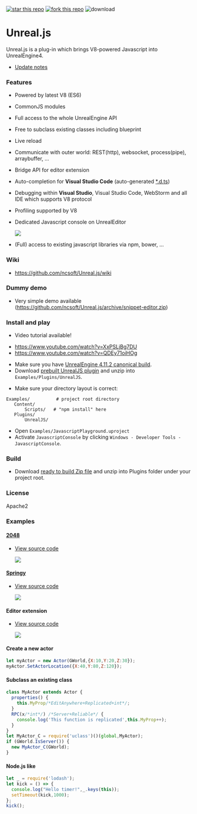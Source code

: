 [![star this repo](http://githubbadges.com/star.svg?user=ncsoft&repo=Unreal.js&style=default)](https://github.com/ncsoft/Unreal.js)
[![fork this repo](http://githubbadges.com/fork.svg?user=ncsoft&repo=Unreal.js&style=default)](https://github.com/ncsoft/Unreal.js/fork) ![download](https://img.shields.io/github/downloads/ncsoft/Unreal.js/total.svg)
# Unreal.js

Unreal.js is a plug-in which brings V8-powered Javascript into UnrealEngine4. 

- [Update notes](https://github.com/ncsoft/Unreal.js/wiki/Update-notes)

### Features
- Powered by latest V8 (ES6)
- CommonJS modules
- Full access to the whole UnrealEngine API
- Free to subclass existing classes including blueprint
- Live reload
- Communicate with outer world: REST(http), websocket, process(pipe), arraybuffer, ...
- Bridge API for editor extension
- Auto-completion for **Visual Studio Code** (auto-generated [*.d.ts](http://definitelytyped.org/))
- Debugging within **Visual Studio**, Visual Studio Code, WebStorm and all IDE which supports V8 protocol
- Profiling supported by V8
- Dedicated Javascript console on UnrealEditor

  ![](https://github.com/ncsoft/Unreal.js/blob/master/doc/images/UnrealJs_JavascriptConsole.gif) 

- (Full) access to existing javascript libraries via npm, bower, ...
  
### Wiki
- https://github.com/ncsoft/Unreal.js/wiki

### Dummy demo 
- Very simple demo available (https://github.com/ncsoft/Unreal.js/archive/snippet-editor.zip)

### Install and play
- Video tutorial available! 
 * https://www.youtube.com/watch?v=XxPSLjBg7DU
 * https://www.youtube.com/watch?v=QDEy71oiHOg
- Make sure you have [UnrealEngine 4.11.2 canonical build](https://www.unrealengine.com/dashboard).
- Download [prebuilt UnrealJS plugin](https://github.com/ncsoft/Unreal.js/releases) and unzip into `Examples/Plugins/UnrealJS`.
 * Make sure your directory layout is correct:
  ```
 Examples/          # project root directory
     Content/
         Scripts/   # "npm install" here
     Plugins/
         UnrealJS/
```            
- Open `Examples/JavascriptPlayground.uproject`
- Activate `JavascriptConsole` by clicking `Windows - Developer Tools - JavascriptConsole`.

### Build
- Download [ready to build Zip file](https://github.com/ncsoft/Unreal.js-core/releases/tag/ready-to-build) and unzip into Plugins folder under your project root.
 
### License
Apache2

### Examples

#### [2048](https://github.com/gabrielecirulli/2048)
- [View source code](https://github.com/ncsoft/Unreal.js/blob/master/Examples/Content/Scripts/2048/)

  ![](https://github.com/ncsoft/Unreal.js/blob/master/doc/images/UnrealJs_example_2048.gif)

#### [Springy](http://getspringy.com)
- [View source code](https://github.com/ncsoft/Unreal.js/blob/master/Examples/Content/Scripts/helloSpringy.js)

  ![](https://github.com/ncsoft/Unreal.js/blob/master/doc/images/UnrealJs_springy.gif)

#### Editor extension
- [View source code](https://github.com/ncsoft/Unreal.js/blob/master/Examples/Content/Scripts/extension-spiralGenerator.js)

  ![](https://github.com/ncsoft/Unreal.js/blob/master/doc/images/UnrealJs_editor.gif)
  
#### Create a new actor
```js
let myActor = new Actor(GWorld,{X:10,Y:20,Z:30});
myActor.SetActorLocation({X:40,Y:80,Z:120});
```

#### Subclass an existing class
```js
class MyActor extends Actor {
  properties() {
    this.MyProp/*EditAnywhere+Replicated+int*/;
  }
  RPC(x/*int*/) /*Server+Reliable*/ {
    console.log('This function is replicated',this.MyProp++);
  }
}
let MyActor_C = require('uclass')()(global,MyActor);
if (GWorld.IsServer()) { 
  new MyActor_C(GWorld);
}
```

#### Node.js like 
```js
let _ = require('lodash');
let kick = () => {
  console.log("Hello timer!",_.keys(this));
  setTimeout(kick,1000);
};
kick();
```
